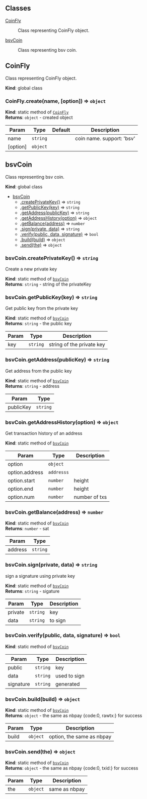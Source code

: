 ## Classes

<dl>
<dt><a href="#CoinFly">CoinFly</a></dt>
<dd><p>Class representing CoinFly object.</p>
</dd>
<dt><a href="#bsvCoin">bsvCoin</a></dt>
<dd><p>Class representing bsv coin.</p>
</dd>
</dl>

<a name="CoinFly"></a>

## CoinFly
Class representing CoinFly object.

**Kind**: global class  
<a name="CoinFly.create"></a>

### CoinFly.create(name, [option]) ⇒ <code>object</code>
**Kind**: static method of [<code>CoinFly</code>](#CoinFly)  
**Returns**: <code>object</code> - created object  

| Param | Type | Default | Description |
| --- | --- | --- | --- |
| name | <code>string</code> |  | coin name. support: 'bsv' |
| [option] | <code>object</code> | <code></code> |  |

<a name="bsvCoin"></a>

## bsvCoin
Class representing bsv coin.

**Kind**: global class  

* [bsvCoin](#bsvCoin)
    * [.createPrivateKey()](#bsvCoin.createPrivateKey) ⇒ <code>string</code>
    * [.getPublicKey(key)](#bsvCoin.getPublicKey) ⇒ <code>string</code>
    * [.getAddress(publicKey)](#bsvCoin.getAddress) ⇒ <code>string</code>
    * [.getAddressHistory(option)](#bsvCoin.getAddressHistory) ⇒ <code>object</code>
    * [.getBalance(address)](#bsvCoin.getBalance) ⇒ <code>number</code>
    * [.sign(private, data)](#bsvCoin.sign) ⇒ <code>string</code>
    * [.verify(public, data, signature)](#bsvCoin.verify) ⇒ <code>bool</code>
    * [.build(build)](#bsvCoin.build) ⇒ <code>object</code>
    * [.send(the)](#bsvCoin.send) ⇒ <code>object</code>

<a name="bsvCoin.createPrivateKey"></a>

### bsvCoin.createPrivateKey() ⇒ <code>string</code>
Create a new private key

**Kind**: static method of [<code>bsvCoin</code>](#bsvCoin)  
**Returns**: <code>string</code> - string of the privateKey  
<a name="bsvCoin.getPublicKey"></a>

### bsvCoin.getPublicKey(key) ⇒ <code>string</code>
Get public key from the private key

**Kind**: static method of [<code>bsvCoin</code>](#bsvCoin)  
**Returns**: <code>string</code> - the public key  

| Param | Type | Description |
| --- | --- | --- |
| key | <code>string</code> | string of the private key |

<a name="bsvCoin.getAddress"></a>

### bsvCoin.getAddress(publicKey) ⇒ <code>string</code>
Get address from the public key

**Kind**: static method of [<code>bsvCoin</code>](#bsvCoin)  
**Returns**: <code>string</code> - address  

| Param | Type |
| --- | --- |
| publicKey | <code>string</code> | 

<a name="bsvCoin.getAddressHistory"></a>

### bsvCoin.getAddressHistory(option) ⇒ <code>object</code>
Get transaction history of an address

**Kind**: static method of [<code>bsvCoin</code>](#bsvCoin)  

| Param | Type | Description |
| --- | --- | --- |
| option | <code>object</code> |  |
| option.address | <code>addresss</code> |  |
| option.start | <code>number</code> | height |
| option.end | <code>number</code> | height |
| option.num | <code>number</code> | number of txs |

<a name="bsvCoin.getBalance"></a>

### bsvCoin.getBalance(address) ⇒ <code>number</code>
**Kind**: static method of [<code>bsvCoin</code>](#bsvCoin)  
**Returns**: <code>number</code> - sat  

| Param | Type |
| --- | --- |
| address | <code>string</code> | 

<a name="bsvCoin.sign"></a>

### bsvCoin.sign(private, data) ⇒ <code>string</code>
sign a signature using private key

**Kind**: static method of [<code>bsvCoin</code>](#bsvCoin)  
**Returns**: <code>string</code> - sigature  

| Param | Type | Description |
| --- | --- | --- |
| private | <code>string</code> | key |
| data | <code>string</code> | to sign |

<a name="bsvCoin.verify"></a>

### bsvCoin.verify(public, data, signature) ⇒ <code>bool</code>
**Kind**: static method of [<code>bsvCoin</code>](#bsvCoin)  

| Param | Type | Description |
| --- | --- | --- |
| public | <code>string</code> | key |
| data | <code>string</code> | used to sign |
| signature | <code>string</code> | generated |

<a name="bsvCoin.build"></a>

### bsvCoin.build(build) ⇒ <code>object</code>
**Kind**: static method of [<code>bsvCoin</code>](#bsvCoin)  
**Returns**: <code>object</code> - the same as nbpay {code:0, rawtx:} for success  

| Param | Type | Description |
| --- | --- | --- |
| build | <code>object</code> | option, the same as nbpay |

<a name="bsvCoin.send"></a>

### bsvCoin.send(the) ⇒ <code>object</code>
**Kind**: static method of [<code>bsvCoin</code>](#bsvCoin)  
**Returns**: <code>object</code> - the same as nbpay {code:0, txid:} for success  

| Param | Type | Description |
| --- | --- | --- |
| the | <code>object</code> | same as nbpay |

